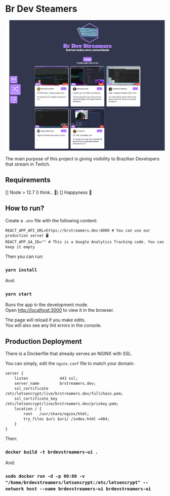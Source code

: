 # Br Dev Steamers
![Preview](/public/preview.png)

The main purpose of this project is giving visibility to Brazilian Developers that stream in Twitch.


## Requirements
[] Node > 12.7 (I think.. 👀)
[] Happyness 🙂


## How to run?

Create a `.env` file with the following content:

```
REACT_APP_API_URL=https://brstreamers.dev:8000 # You can use our production server 🖥
REACT_APP_GA_ID="" # This is a Google Analytics Tracking code. You can keep it empty
```

Then you can run:

### `yarn install`

And:

### `yarn start`

Runs the app in the development mode.\
Open [http://localhost:3000](http://localhost:3000) to view it in the browser.

The page will reload if you make edits.\
You will also see any lint errors in the console.


## Production Deployment

There is a Dockerfile that already serves an NGINX with SSL.

You can simply, edit the `nginx.conf` file to match your domain:

```
server {
    listen              443 ssl;
    server_name         brstreamers.dev;
    ssl_certificate     /etc/letsencrypt/live/brstreamers.dev/fullchain.pem;
    ssl_certificate_key /etc/letsencrypt/live/brstreamers.dev/privkey.pem;
    location / {
        root   /usr/share/nginx/html;
        try_files $uri $uri/ /index.html =404;
    }
}
```

Then:

### `docker build -t brdevstreamers-ui .`

And:

### `sudo docker run -d -p 80:80 -v "/home/brdevstreamers/letsencrypt:/etc/letsencrypt" --network host --name brdevstreamers-ui brdevstreamers-ui`
